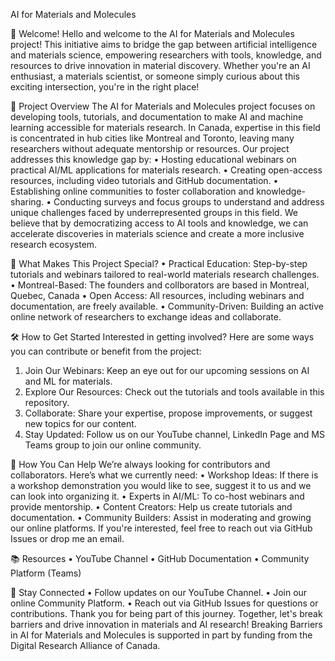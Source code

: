 AI for Materials and Molecules

👋 Welcome!
Hello and welcome to the AI for Materials and Molecules project! This initiative aims to bridge the gap between artificial intelligence and materials science, empowering researchers with tools, knowledge, and resources to drive innovation in material discovery. Whether you're an AI enthusiast, a materials scientist, or someone simply curious about this exciting intersection, you're in the right place!

📝 Project Overview
The AI for Materials and Molecules project focuses on developing tools, tutorials, and documentation to make AI and machine learning accessible for materials research. In Canada, expertise in this field is concentrated in hub cities like Montreal and Toronto, leaving many researchers without adequate mentorship or resources.
Our project addresses this knowledge gap by:
  •	Hosting educational webinars on practical AI/ML applications for materials research.
  •	Creating open-access resources, including video tutorials and GitHub documentation.
  •	Establishing online communities to foster collaboration and knowledge-sharing.
  •	Conducting surveys and focus groups to understand and address unique challenges faced by underrepresented groups in this field.
We believe that by democratizing access to AI tools and knowledge, we can accelerate discoveries in materials science and create a more inclusive research ecosystem.

🚀 What Makes This Project Special?
  •	Practical Education: Step-by-step tutorials and webinars tailored to real-world materials research challenges.
  •	Montreal-Based: The founders and collborators are based in Montreal, Quebec, Canada
  •	Open Access: All resources, including webinars and documentation, are freely available.
  •	Community-Driven: Building an active online network of researchers to exchange ideas and collaborate.

🛠️ How to Get Started
Interested in getting involved? Here are some ways you can contribute or benefit from the project:
  1.	Join Our Webinars: Keep an eye out for our upcoming sessions on AI and ML for materials.
  2.	Explore Our Resources: Check out the tutorials and tools available in this repository.
  3.	Collaborate: Share your expertise, propose improvements, or suggest new topics for our content.
  4.	Stay Updated: Follow us on our YouTube channel, LinkedIn Page and MS Teams group to join our online community.

🤝 How You Can Help
We’re always looking for contributors and collaborators. Here’s what we currently need:
  •	Workshop Ideas: If there is a workshop demonstration you would like to see, suggest it to us and we can look into organizing it.
  •	Experts in AI/ML: To co-host webinars and provide mentorship.
  •	Content Creators: Help us create tutorials and documentation.
  •	Community Builders: Assist in moderating and growing our online platforms.
If you're interested, feel free to reach out via GitHub Issues or drop me an email.

📚 Resources
  •	YouTube Channel
  •	GitHub Documentation
  •	Community Platform (Teams)

📢 Stay Connected
  •	Follow updates on our YouTube Channel.
  •	Join our online Community Platform.
  •	Reach out via GitHub Issues for questions or contributions.
Thank you for being part of this journey. Together, let's break barriers and drive innovation in materials and AI research!
Breaking Barriers in AI for Materials and Molecules is supported in part by funding from the Digital Research Alliance of Canada.
